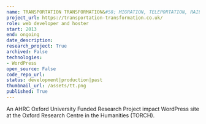 ```yaml
---
name: TRANSPORTATION TRANSFORMATION&#58; MIGRATION, TELEPORTATION, RAILWAYS
project_url: https://transportation-transformation.co.uk/
role: web developer and hoster
start: 2013
end: ongoing
date_description: 
research_project: True
archived: False
technologies: 
- WordPress
open_source: False
code_repo_url: 
status: development|production|past
thumbnail_url: /assets/tt.png
published: True
---
```

An AHRC Oxford University Funded Research Project impact WordPress site at the Oxford Research Centre in the Humanities (TORCH).
